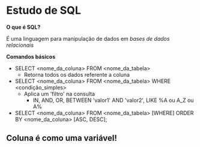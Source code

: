 # Estudo de SQL

**O que é SQL?**

É uma linguagem para manipulação de dados em *bases de dados relacionais*

**Comandos básicos**
*   SELECT <nome_da_coluna> FROM <nome_da_tabela>
    *   Retorna todos os dados referente a coluna
*   SELECT <nome_da_coluna> FROM <nome_da_tabela> WHERE <condição_simples>
    *   Aplica um 'filtro' na consulta
        * IN, AND, OR, BETWEEN 'valor1' AND 'valor2', LIKE %A ou A_Z ou A%
*  SELECT <nome_da_coluna> FROM <nome_da_tabela> [WHERE] ORDER BY <nome_da_coluna> [ASC, DESC];
 
## Coluna é como uma variável!

